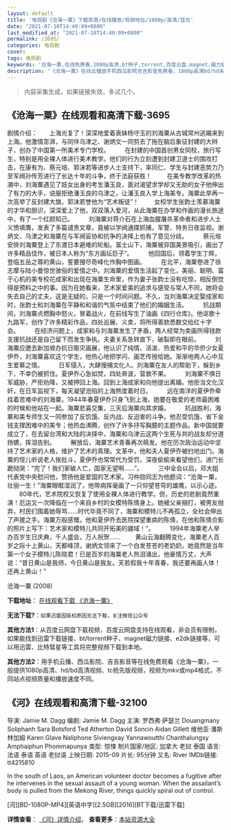 ```yaml
---
layout: default
title: '电视剧《沧海一粟》下载资源/在线播放/视频地址/1080p/高清/蓝光'
date: "2021-07-10T14:40:09+0800"
last_modified_at: "2021-07-10T14:40:09+0800"
permalink: /3695/
categories: 电视剧
cover:
tags: 电视剧
keywords: '沧海一粟,在线免费看,1080p高清,bt种子,torrent,百度云盘,magnet,磁力链,迅雷下载资源'
description: '《沧海一粟》在线云播放手机西瓜影院吉吉影音免费看，1080p高清bd/hd未删减完整版和tc抢先枪版，mkv/mp4格式，附带bt/torrent种子、magnet/磁力链、百度云盘、网盘资源迅雷下载链接'
---
```


>内容采集生成，如果链接失效，多试几个。


## 《沧海一粟》在线观看和高清下载-3695

剧情介绍：　　上海光复了！深深地爱着表妹杨守玉的刘海粟从古城常州逃婚来到上海。他激情澎湃，与同伴乌津之、谢炳文一同剪去了拖在脑后象征封建的大辫子，创办了中国第一所美术专门学校。  　　在封建的中国首创男女同校，旅行写生，特别是用全裸人体进行美术教学。他们的行为立刻遭到封建卫道士的围攻打击，在康有为、蔡元培、郭沫若等进步人士支持下，率同仁、学生与封建恶势力乃至军阀孙传芳进行了长达十年的斗争，终于法庭获胜！  　　在美专教学改革的热潮中，刘海粟遇见了妓女出身的考生潘玉良，面对渴望求学却又无助的女子他伸出了有力的大手，说服拒绝潘玉良的乌津之，让潘玉良入学上海美专。海粟此举再一次高举了反封建大旗，郭沫若誉他为“艺术叛徒”！  　　女校学生张韵士羡慕海粟的才华和胆识，深深爱上了他，双双落入爱河，从此海粟在办学和作画的漫长旅途中，有了一个红颜知己。  　　刘海粟对蒋介石在上海血腥屠杀革命者和进步人士义愤填膺，发表了多篇谴责文章，竟被以学阀通牒抓捕，军警、特务日夜监视。谢炳文、乌津之和海粟在与军阀妥协和抗争的决择上也有了意见分歧。  　　蔡元培安排刘海粟登上了东渡日本避难的轮船。富士山下，海粟被异国美景吸引，画出了许多精品佳作，被日本人称为“东方画坛巨子”。  　　他回国后，领着学生丁辉，登临五岳之尊的黄山，誓要搜尽奇峰化作胸中图画。  　　在北平，海粟卷进了徐志摩与陆小曼惊世骇俗的爱情之中。刘海粟的爱情生活起了变化，美丽、聪明、富于心机的美专校花成家和出现在海粟生命里，作为妻子张韵士没有吃惊，相反倒觉得是预料之中的事。因为在她看来，艺术家爱美的追求与感受与常人不同，她将会失去自己的丈夫，这是无疑的，只是一个时间问题。不久，当刘海粟决定娶成家和时，张韵士和刘海粟在平静和和谐的气氛中结束了他们的婚姻生活。  　　抗战期间，刘海粟点燃胸中怒火，冒着战火，在前线写生了油画《四行仓库》。他讴歌十九路军，创作了许多精彩作品，四处巡展、义卖，将所得善款悉数交给红十字会。  　　在经济问题上，成家和与刘海粟发生了矛盾，两人经常为卖画所得钱款支援抗战还是自己留下而发生争执。夫妻关系急转直下，破裂即在眼前。  　　刘海粟应邀去新加坡办抗日赈灾画展，他认识了纯情、活泼、热爱和平的华侨少女夏伊乔，刘海粟喜欢这个学生，他热心地把学问、画艺传授给她。渐渐地两人心中互生爱慕之情。  　　日军侵入，大肆搜捕文化人。刘海粟在友人的帮助下，躲到乡下，不幸仍被抓住。夏伊乔心急如焚，四处奔波，营救不果。  　　刘海粟不惧日军威胁，严拒劝降，又被押回上海。回到上海成家和向他提出离婚。他拒当文化汉奸，在日军监视下，每天凝望沧陷的上海熬度着时日。  　　远在南洋的夏伊乔牵挂着苦难中的刘海粟，1944年春夏伊乔只身飞到上海，她要在敬爱的老师最困难的时候和他站在一起。海粟悲喜交集，三天后海粟向其求婚。  　　抗战胜利，海粟和美专师生又一同参加了反饥饿、反内战、反迫害的斗争。他忍受饥饿，省下金钱支撑困难中的美专；他热血沸腾，创作了许多抒写胸臆的主题作品。新中国就要成立了，在去留台湾和大陆的决择中，海粟和乌津云这两个生死与共的战友却分道扬镳，挥泪告别。  　　解放后，海粟艺术青春再次萌发。他在历次政治运动中坚持了艺术家的人格，维护了艺术的真理。文革中，他和夫人夏伊乔被扫地出门。海粟的侄儿听说老人挨批斗，夏伊乔也常常代为受罚，深夜偷偷来看望他们，进门长跪恸哭：“完了！我们家破人亡，国家无望啊……”。  　　三中全会以后，邓大姐代表党中央慰问他，赞扬他是爱国的艺术家。习仲勋同志为他题词：“沧海一粟，壮丽一生！”海粟眼眶湿润了，他带病挥毫画了一只仰望苍穹的雄鹰，以示心迹。  　　80年代，艺术院校又恢复了使用全裸人体进行教学。但，历史的悲剧竟然重演！厄运又一次降临在一个来自乡村的女模特陈倩身上。她被父亲捆打，被男友抛弃，村民们围着她辱骂……时代毕竟不同了，海粟和模特儿不再孤立，全社会伸出了声援之手。海粟万般感慨，他和夏伊乔去医院探望重病的陈倩，在他和陈倩合影的照片上写下：艺术家和模特儿共同开拓美的疆域！”。  　　1994年海粟老人举办百岁生日庆典，千人盛会，万人祝贺……  　　黄山云海翻腾变化，海粟老人百岁之际十上黄山，天都峰顶，谢炳文领来了一个白发苍苍的老奶奶，她竟然是当年第一个女子模特儿陈晓君！已是百岁的海粟老人热泪涌出，他豪情万丈，大声说：“昔日黄山是我师，今日黄山是我友。天若假我十年青春，我还要再画人体！还再上黄山！”


沧海一粟 (2008)

**下载地址**： [在线观看下载 《沧海一粟》](https://www.btbtdy.me/btdy/dy11062.html) 


**无法下载?**：`如果迅雷因版权原因无法下载，关注微信公众号 `

**其他方法1**：从百度云网盘下载视频，百度云网盘支持在线观看，非会员有限制，如果能找到迅雷下载链接、bt/torrent种子、magnet磁力链接、e2dk链接等，可以用迅雷、比特彗星等工具将完整视频下载到本地。

**其他方法2**：用手机云播、西瓜影院、吉吉影音等在线免费观看《沧海一粟》，一般提供1080p高清、hd/bd高清视频、tc抢先版视频，视频为mkv或mp4格式，不同站点视频质量和播放速度不同。


## 《河》在线观看和高清下载-32100

导演: Jamie M. Dagg 编剧: Jamie M. Dagg 主演: 罗西弗·萨瑟兰 Douangmany Soliphanh Sara Botsford Ted Atherton David Soncin Aidan Gillett 维他亚·潘斯林加姆 Karen Glave Naliphone Siviengxay Yannawoutthi Chanthalungsy Amphaiphun Phommapunya 类型: 惊悚 制片国家/地区: 加拿大 老挝 泰国 语言: 法语 泰语 英语 老挝语 上映日期: 2015-09 片长: 95分钟 又名: River IMDb链接: tt4215810

In the south of Laos, an American volunteer doctor becomes a fugitive after he intervenes in the sexual assault of a young woman. When the assailant’s body is pulled from the Mekong River, things quickly spiral out of control.


[河][BD-1080P-MP4][英语中字][2.5GB][2016][BT下载/迅雷下载]

**详情查看**： [《河》详情介绍](/movie/32100/)， **查看更多**：[本站资源大全](/movie/t/all/)

